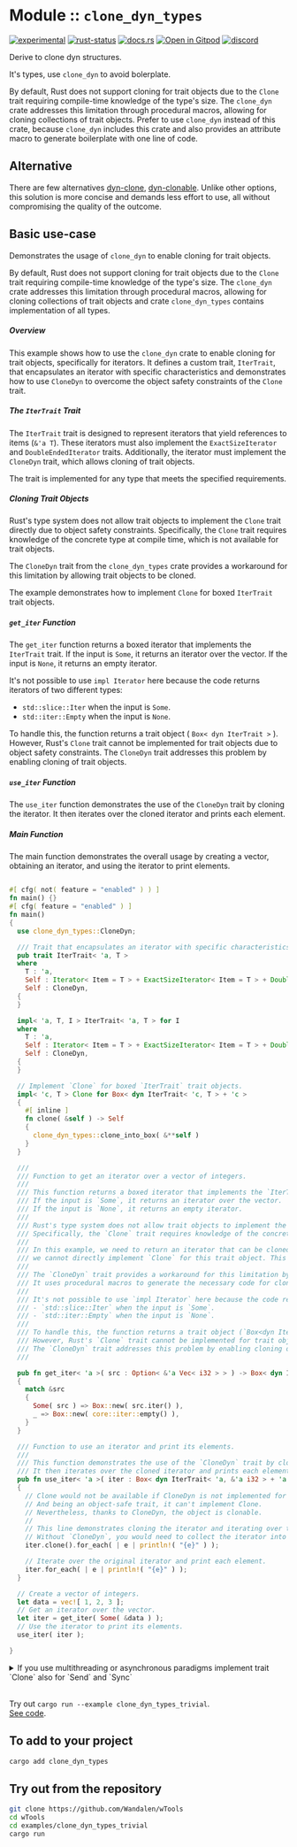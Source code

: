 <!-- {{# generate.module_header{} #}} -->
# Module :: `clone_dyn_types`
<!--{ generate.module_header.start() }-->
 [![experimental](https://raster.shields.io/static/v1?label=&message=experimental&color=orange)](https://github.com/emersion/stability-badges#experimental) [![rust-status](https://github.com/Wandalen/wTools/actions/workflows/module_clone_dyn_push.yml/badge.svg)](https://github.com/Wandalen/wTools/actions/workflows/module_clone_dyn_push.yml) [![docs.rs](https://img.shields.io/docsrs/clone_dyn_types?color=e3e8f0&logo=docs.rs)](https://docs.rs/clone_dyn_types) [![Open in Gitpod](https://raster.shields.io/static/v1?label=try&message=online&color=eee&logo=gitpod&logoColor=eee)](https://gitpod.io/#RUN_PATH=.,SAMPLE_FILE=module%2Fcore%2Fclone_dyn%2Fexamples%2Fclone_dyn_trivial.rs,RUN_POSTFIX=--example%20clone_dyn_trivial/https://github.com/Wandalen/wTools) [![discord](https://img.shields.io/discord/872391416519737405?color=eee&logo=discord&logoColor=eee&label=ask)](https://discord.gg/m3YfbXpUUY)
<!--{ generate.module_header.end }-->

Derive to clone dyn structures.

It's types, use `clone_dyn` to avoid bolerplate.

By default, Rust does not support cloning for trait objects due to the `Clone` trait requiring compile-time knowledge of the type's size. The `clone_dyn` crate addresses this limitation through procedural macros, allowing for cloning collections of trait objects. Prefer to use `clone_dyn` instead of this crate, because `clone_dyn` includes this crate and also provides an attribute macro to generate boilerplate with one line of code.

## Alternative

There are few alternatives [dyn-clone](https://github.com/dtolnay/dyn-clone), [dyn-clonable](https://github.com/kardeiz/objekt-clonable). Unlike other options, this solution is more concise and demands less effort to use, all without compromising the quality of the outcome.

## Basic use-case

Demonstrates the usage of `clone_dyn` to enable cloning for trait objects.

By default, Rust does not support cloning for trait objects due to the `Clone` trait
requiring compile-time knowledge of the type's size. The `clone_dyn` crate addresses
this limitation through procedural macros, allowing for cloning collections of trait objects
and crate `clone_dyn_types` contains implementation of all types.

##### Overview

This example shows how to use the `clone_dyn` crate to enable cloning for trait objects,
specifically for iterators. It defines a custom trait, `IterTrait`, that encapsulates
an iterator with specific characteristics and demonstrates how to use `CloneDyn` to
overcome the object safety constraints of the `Clone` trait.

##### The `IterTrait` Trait

The `IterTrait` trait is designed to represent iterators that yield references to items (`&'a T`).
These iterators must also implement the `ExactSizeIterator` and `DoubleEndedIterator` traits.
Additionally, the iterator must implement the `CloneDyn` trait, which allows cloning of trait objects.

The trait is implemented for any type that meets the specified requirements.

##### Cloning Trait Objects

Rust's type system does not allow trait objects to implement the `Clone` trait directly due to object safety constraints.
Specifically, the `Clone` trait requires knowledge of the concrete type at compile time, which is not available for trait objects.

The `CloneDyn` trait from the `clone_dyn_types` crate provides a workaround for this limitation by allowing trait objects to be cloned.

The example demonstrates how to implement `Clone` for boxed `IterTrait` trait objects.

##### `get_iter` Function

The `get_iter` function returns a boxed iterator that implements the `IterTrait` trait.
If the input is `Some`, it returns an iterator over the vector.
If the input is `None`, it returns an empty iterator.

It's not possible to use `impl Iterator` here because the code returns iterators of two different types:
- `std::slice::Iter` when the input is `Some`.
- `std::iter::Empty` when the input is `None`.

To handle this, the function returns a trait object ( `Box< dyn IterTrait >` ).
However, Rust's `Clone` trait cannot be implemented for trait objects due to object safety constraints.
The `CloneDyn` trait addresses this problem by enabling cloning of trait objects.

##### `use_iter` Function

The `use_iter` function demonstrates the use of the `CloneDyn` trait by cloning the iterator.
It then iterates over the cloned iterator and prints each element.

##### Main Function

The main function demonstrates the overall usage by creating a vector, obtaining an iterator, and using the iterator to print elements.

```rust

#[ cfg( not( feature = "enabled" ) ) ]
fn main() {}
#[ cfg( feature = "enabled" ) ]
fn main()
{
  use clone_dyn_types::CloneDyn;

  /// Trait that encapsulates an iterator with specific characteristics, tailored for your needs.
  pub trait IterTrait< 'a, T >
  where
    T : 'a,
    Self : Iterator< Item = T > + ExactSizeIterator< Item = T > + DoubleEndedIterator,
    Self : CloneDyn,
  {
  }

  impl< 'a, T, I > IterTrait< 'a, T > for I
  where
    T : 'a,
    Self : Iterator< Item = T > + ExactSizeIterator< Item = T > + DoubleEndedIterator,
    Self : CloneDyn,
  {
  }

  // Implement `Clone` for boxed `IterTrait` trait objects.
  impl< 'c, T > Clone for Box< dyn IterTrait< 'c, T > + 'c >
  {
    #[ inline ]
    fn clone( &self ) -> Self
    {
      clone_dyn_types::clone_into_box( &**self )
    }
  }

  ///
  /// Function to get an iterator over a vector of integers.
  ///
  /// This function returns a boxed iterator that implements the `IterTrait` trait.
  /// If the input is `Some`, it returns an iterator over the vector.
  /// If the input is `None`, it returns an empty iterator.
  ///
  /// Rust's type system does not allow trait objects to implement the `Clone` trait directly due to object safety constraints.
  /// Specifically, the `Clone` trait requires knowledge of the concrete type at compile time, which is not available for trait objects.
  ///
  /// In this example, we need to return an iterator that can be cloned. Since we are returning a trait object ( `Box< dyn IterTrait >` ),
  /// we cannot directly implement `Clone` for this trait object. This is where the `CloneDyn` trait from the `clone_dyn_types` crate comes in handy.
  ///
  /// The `CloneDyn` trait provides a workaround for this limitation by allowing trait objects to be cloned.
  /// It uses procedural macros to generate the necessary code for cloning trait objects, making it possible to clone collections of trait objects.
  ///
  /// It's not possible to use `impl Iterator` here because the code returns iterators of two different types:
  /// - `std::slice::Iter` when the input is `Some`.
  /// - `std::iter::Empty` when the input is `None`.
  ///
  /// To handle this, the function returns a trait object (`Box<dyn IterTrait>`).
  /// However, Rust's `Clone` trait cannot be implemented for trait objects due to object safety constraints.
  /// The `CloneDyn` trait addresses this problem by enabling cloning of trait objects.
  ///

  pub fn get_iter< 'a >( src : Option< &'a Vec< i32 > > ) -> Box< dyn IterTrait< 'a, &'a i32 > + 'a >
  {
    match &src
    {
      Some( src ) => Box::new( src.iter() ),
      _ => Box::new( core::iter::empty() ),
    }
  }

  /// Function to use an iterator and print its elements.
  ///
  /// This function demonstrates the use of the `CloneDyn` trait by cloning the iterator.
  /// It then iterates over the cloned iterator and prints each element.
  pub fn use_iter< 'a >( iter : Box< dyn IterTrait< 'a, &'a i32 > + 'a > )
  {
    // Clone would not be available if CloneDyn is not implemented for the iterator.
    // And being an object-safe trait, it can't implement Clone.
    // Nevertheless, thanks to CloneDyn, the object is clonable.
    //
    // This line demonstrates cloning the iterator and iterating over the cloned iterator.
    // Without `CloneDyn`, you would need to collect the iterator into a container, allocating memory on the heap.
    iter.clone().for_each( | e | println!( "{e}" ) );

    // Iterate over the original iterator and print each element.
    iter.for_each( | e | println!( "{e}" ) );
  }

  // Create a vector of integers.
  let data = vec![ 1, 2, 3 ];
  // Get an iterator over the vector.
  let iter = get_iter( Some( &data ) );
  // Use the iterator to print its elements.
  use_iter( iter );

}
```

<details>
<summary>If you use multithreading or asynchronous paradigms implement trait `Clone` also for `Send` and `Sync`</summary>

```rust, ignore

#[ allow( non_local_definitions ) ]
impl< 'c, T > Clone for Box< dyn IterTrait< 'c, T > + 'c >
{
  #[ inline ]
  fn clone( &self ) -> Self
  {
    clone_dyn_types::clone_into_box( &**self )
  }
}

#[ allow( non_local_definitions ) ]
impl< 'c, T > Clone for Box< dyn IterTrait< 'c, T > + Send + 'c >
{
  #[ inline ]
  fn clone( &self ) -> Self
  {
    clone_dyn_types::clone_into_box( &**self )
  }
}

#[ allow( non_local_definitions ) ]
impl< 'c, T > Clone for Box< dyn IterTrait< 'c, T > + Sync + 'c >
{
  #[ inline ]
  fn clone( &self ) -> Self
  {
    clone_dyn_types::clone_into_box( &**self )
  }
}

#[ allow( non_local_definitions ) ]
impl< 'c, T > Clone for Box< dyn IterTrait< 'c, T > + Send + Sync + 'c >
{
  #[ inline ]
  fn clone( &self ) -> Self
  {
    clone_dyn_types::clone_into_box( &**self )
  }
}

```

</details>

<br/>

Try out `cargo run --example clone_dyn_types_trivial`.
<br/>
[See code](./examples/clone_dyn_types_trivial.rs).

## To add to your project

```sh
cargo add clone_dyn_types
```

## Try out from the repository

```sh
git clone https://github.com/Wandalen/wTools
cd wTools
cd examples/clone_dyn_types_trivial
cargo run
```

